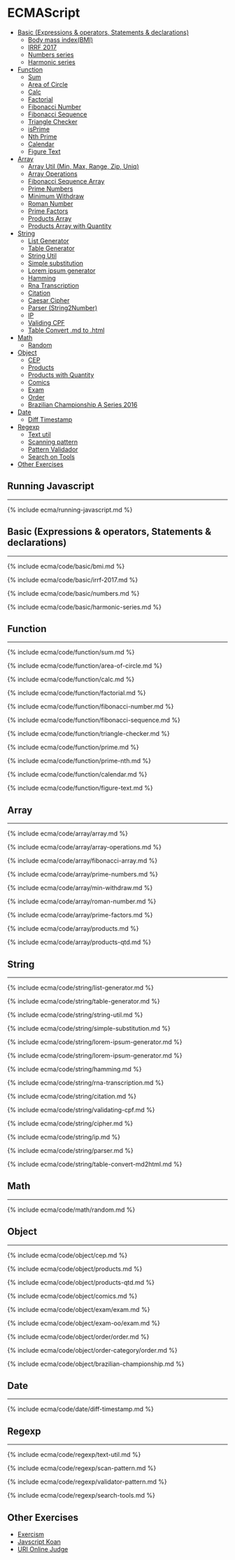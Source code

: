 # ECMAScript

* [Basic (Expressions & operators, Statements & declarations)](#basic-expressions--operators-statements--declarations)
  * [Body mass index(BMI)](#body-mass-index-bmi)
  * [IRRF 2017](#irrf-2017)
  * [Numbers series](#numbers-series)
  * [Harmonic series](#harmonic-series)
* [Function](#function)
  * [Sum](#sum)
  * [Area of Circle](#area-of-circle)
  * [Calc](#calc)
  * [Factorial](#factorial)
  * [Fibonacci Number](#fibonacci-number)
  * [Fibonacci Sequence](#fibonacci-sequence)
  * [Triangle Checker](#triangle-checker)
  * [isPrime](#isprime)
  * [Nth Prime](#nth-prime)
  * [Calendar](#calendar)
  * [Figure Text](#figure-text)
* [Array](#array)
  * [Array Util (Min, Max, Range, Zip, Uniq)](#array-util-min-max-range-zip-uniq)
  * [Array Operations](#array-operations)
  * [Fibonacci Sequence Array](#fibonacci-sequence-array)
  * [Prime Numbers](#prime-numbers-array)
  * [Minimum Withdraw](#min-withdraw)
  * [Roman Number](#roman-number)
  * [Prime Factors](#prime-factors)
  * [Products Array](#products-array)
  * [Products Array with Quantity](#products-array-with-quantity)
* [String](#string)
  * [List Generator](#list-generator)
  * [Table Generator](#table-generator)
  * [String Util](#string-util)
  * [Simple substitution](#simple-substitution)
  * [Lorem ipsum generator](#lorem-ipsum-generator)
  * [Hamming](#hamming)
  * [Rna Transcription](#rna-transcription)
  * [Citation](#citation)
  * [Caesar Cipher](#cipher)
  * [Parser (String2Number)](#parser-string2number)
  * [IP](#ip)
  * [Validing CPF](#validing-cpf)
  * [Table Convert .md to .html](#table-convert-md-to-html)
* [Math](#math)
  * [Random](#random)
* [Object](#object)
  * [CEP](#cep)
  * [Products](#products)
  * [Products with Quantity](#products-with-quantity)
  * [Comics](#comics)
  * [Exam](#exam)
  * [Order](#order)
  * [Brazilian Championship A Series 2016](#brazilian-championship-a-series-2016)
* [Date](#date)
  * [Diff Timestamp](#diff-timestamp)
* [Regexp](#regexp)
  * [Text util](#text-util)
  * [Scanning pattern](#scanning-pattern)
  * [Pattern Validador](#pattern-validator)
  * [Search on Tools](#search-on-tools)
* [Other Exercises](#other-exercises)


## Running Javascript
---

{% include ecma/running-javascript.md %}

## Basic (Expressions & operators, Statements & declarations)
---

{% include ecma/code/basic/bmi.md %}

{% include ecma/code/basic/irrf-2017.md %}

{% include ecma/code/basic/numbers.md %}

{% include ecma/code/basic/harmonic-series.md %}

## Function
---

{% include ecma/code/function/sum.md %}

{% include ecma/code/function/area-of-circle.md %}

{% include ecma/code/function/calc.md %}

{% include ecma/code/function/factorial.md %}

{% include ecma/code/function/fibonacci-number.md %}

{% include ecma/code/function/fibonacci-sequence.md %}

{% include ecma/code/function/triangle-checker.md %}

{% include ecma/code/function/prime.md %}

{% include ecma/code/function/prime-nth.md %}

{% include ecma/code/function/calendar.md %}

{% include ecma/code/function/figure-text.md %}

## Array
---

{% include ecma/code/array/array.md %}

{% include ecma/code/array/array-operations.md %}

{% include ecma/code/array/fibonacci-array.md %}

{% include ecma/code/array/prime-numbers.md %}

{% include ecma/code/array/min-withdraw.md %}

{% include ecma/code/array/roman-number.md %}

{% include ecma/code/array/prime-factors.md %}

{% include ecma/code/array/products.md %}

{% include ecma/code/array/products-qtd.md %}

## String
---

{% include ecma/code/string/list-generator.md %}

{% include ecma/code/string/table-generator.md %}

{% include ecma/code/string/string-util.md %}

{% include ecma/code/string/simple-substitution.md %}

{% include ecma/code/string/lorem-ipsum-generator.md %}

{% include ecma/code/string/lorem-ipsum-generator.md %}

{% include ecma/code/string/hamming.md %}

{% include ecma/code/string/rna-transcription.md %}

{% include ecma/code/string/citation.md %}

{% include ecma/code/string/validating-cpf.md %}

{% include ecma/code/string/cipher.md %}

{% include ecma/code/string/ip.md %}

{% include ecma/code/string/parser.md %}

{% include ecma/code/string/table-convert-md2html.md %}

## Math
---

{% include ecma/code/math/random.md %}

## Object
---

{% include ecma/code/object/cep.md %}

{% include ecma/code/object/products.md %}

{% include ecma/code/object/products-qtd.md %}

{% include ecma/code/object/comics.md %}

{% include ecma/code/object/exam/exam.md %}

{% include ecma/code/object/exam-oo/exam.md %}

{% include ecma/code/object/order/order.md %}

{% include ecma/code/object/order-category/order.md %}

{% include ecma/code/object/brazilian-championship.md %}

## Date
---

{% include ecma/code/date/diff-timestamp.md %}

## Regexp
---

{% include ecma/code/regexp/text-util.md %}

{% include ecma/code/regexp/scan-pattern.md %}

{% include ecma/code/regexp/validator-pattern.md %}

{% include ecma/code/regexp/search-tools.md %}

## Other Exercises

* [Exercism](http://exercism.io/languages/ecmascript/exercises)
* [Javscript Koan](https://github.com/mrdavidlaing/javascript-koans)
* [URI Online Judge](https://www.urionlinejudge.com.br/judge/en/categories)

<!-- 
  TODO
  https://rosettacode.org/wiki/Category:Programming_Tasks
  https://github.com/marcosfede/algorithms
  https://github.com/stars?utf8=✓&q=algorithms
-->